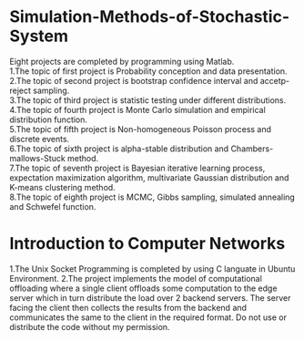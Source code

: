 # Simulation-Methods-of-Stochastic-System
Eight projects are completed by programming using Matlab.  
1.The topic of first project is Probability conception and data presentation.  
2.The topic of second project is bootstrap confidence interval and accetp-reject sampling.  
3.The topic of third project is statistic testing under different distributions.  
4.The topic of fourth project is Monte Carlo simulation and empirical distribution function.  
5.The topic of fifth project is Non-homogeneous Poisson process and discrete events.  
6.The topic of sixth project is alpha-stable distribution and Chambers-mallows-Stuck method.  
7.The topic of seventh project is Bayesian iterative learning process, expectation maximization algorithm, multivariate Gaussian distribution and K-means clustering method.  
8.The topic of eighth project is MCMC, Gibbs sampling, simulated annealing and Schwefel function.  
# Introduction to Computer Networks
1.The Unix Socket Programming is completed by using C languate in Ubuntu Environment.
2.The project implements the model of computational offloading where a single client offloads some computation to the edge server which in turn distribute the load over 2 backend servers. The server facing the client then collects the results from the backend and communicates the same to the client in the required format.
Do not use or distribute the code without my permission.
